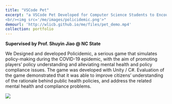 ```yaml
---
title: "VSCode Pet"
excerpt: "a VSCode Pet Developed for Computer Science Students to Encourage Practicing and ALleviate Stress
<br/><img src='/me/images/policidemic.png'>"
demourl: 'http://wlicb.github.io/me/files/pet_demo.mp4'
collection: portfolio
---
```


**Supervised by Prof. Shuyin Jiao @ NC State**

We Designed and developed Policidemic, a serious game that simulates policy-making during the COVID-19 epidemic, with the aim of promoting players’ policy understanding and alleviating mental health and policy compliance issues. The game was developed with Unity / C#. Evaluation of the game demonstrated that it was able to improve citizens’ understanding of the rationale behind public health policies, and address the related mental health and compliance problems.

<img src='/me/images/policidemic.png'>


